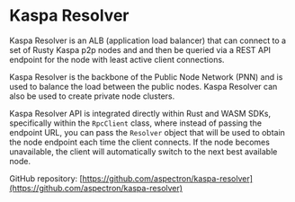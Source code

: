 # Kaspa Resolver

Kaspa Resolver is an ALB (application load balancer) that can connect to a set of Rusty Kaspa p2p nodes and and then be queried via a REST API endpoint for the node with least active client connections.

Kaspa Resolver is the backbone of the Public Node Network (PNN) and is used to balance the load between the public nodes. Kaspa Resolver can also be used to create private node clusters.

Kaspa Resolver API is integrated directly within Rust and WASM SDKs, specifically within the `RpcClient` class, where instead of passing the endpoint URL, you can pass the `Resolver` object that will be used to obtain the node endpoint each time the client connects. If the node becomes unavailable, the client will automatically switch to the next best available node.

GitHub repository: [https://github.com/aspectron/kaspa-resolver](https://github.com/aspectron/kaspa-resolver)

